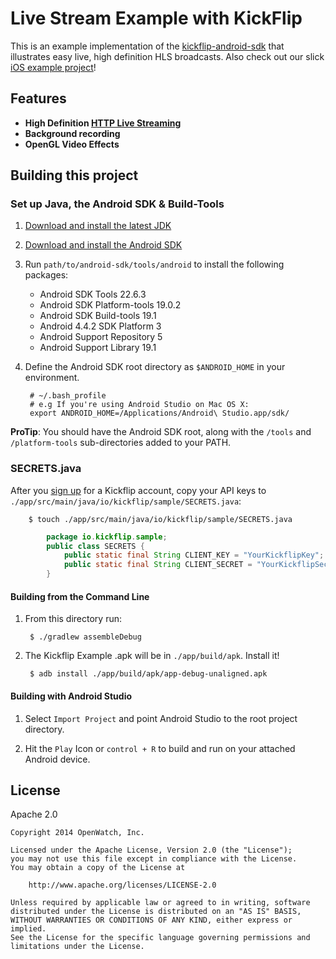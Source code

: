 # Live Stream Example with KickFlip


This is an example implementation of the [kickflip-android-sdk](https://github.com/Kickflip/kickflip-android-sdk) that
illustrates easy live, high definition HLS broadcasts. Also check out our slick [iOS example project](https://github.com/Kickflip/kickflip-ios-example)!


## Features

+ **High Definition [HTTP Live Streaming](http://en.wikipedia.org/wiki/HTTP_Live_Streaming)**
+ **Background recording**
+ **OpenGL Video Effects**

## Building this project

### Set up Java, the Android SDK & Build-Tools

1. [Download and install the latest JDK](http://www.oracle.com/technetwork/java/javase/downloads/index.html)
2. [Download and install the Android SDK](http://developer.android.com/sdk/)
3. Run `path/to/android-sdk/tools/android` to install the following packages:

	+ Android SDK Tools 22.6.3
	+ Android SDK Platform-tools 19.0.2
	+ Android SDK Build-tools 19.1
	+ Android 4.4.2 SDK Platform 3
	+ Android Support Repository 5
	+ Android Support Library 19.1


4. Define the Android SDK root directory as `$ANDROID_HOME` in your environment.

		# ~/.bash_profile
		# e.g If you're using Android Studio on Mac OS X:
		export ANDROID_HOME=/Applications/Android\ Studio.app/sdk/

**ProTip**: You should have the Android SDK root, along with the `/tools` and `/platform-tools` sub-directories added to your PATH.

### SECRETS.java

After you [sign up](https://kickflip.io) for a Kickflip account, copy your API keys to `./app/src/main/java/io/kickflip/sample/SECRETS.java`:

		$ touch ./app/src/main/java/io/kickflip/sample/SECRETS.java

```java
		package io.kickflip.sample;
		public class SECRETS {
		    public static final String CLIENT_KEY = "YourKickflipKey";
		    public static final String CLIENT_SECRET = "YourKickflipSecret";
		}
```


#### Building from the Command Line

1. From this directory run:

	    $ ./gradlew assembleDebug

2. The Kickflip Example .apk will be in `./app/build/apk`. Install it!

		$ adb install ./app/build/apk/app-debug-unaligned.apk
		
#### Building with Android Studio

1. Select `Import Project` and point Android Studio to the root project directory.

2. Hit the `Play` Icon or `control + R` to build and run on your attached Android device.


## License

Apache 2.0

	Copyright 2014 OpenWatch, Inc.

	Licensed under the Apache License, Version 2.0 (the "License");
	you may not use this file except in compliance with the License.
	You may obtain a copy of the License at

	    http://www.apache.org/licenses/LICENSE-2.0

	Unless required by applicable law or agreed to in writing, software
	distributed under the License is distributed on an "AS IS" BASIS,
	WITHOUT WARRANTIES OR CONDITIONS OF ANY KIND, either express or implied.
	See the License for the specific language governing permissions and
	limitations under the License.
